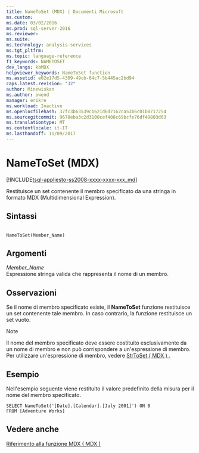 ```yaml
---
title: NameToSet (MDX) | Documenti Microsoft
ms.custom: 
ms.date: 03/02/2016
ms.prod: sql-server-2016
ms.reviewer: 
ms.suite: 
ms.technology: analysis-services
ms.tgt_pltfrm: 
ms.topic: language-reference
f1_keywords: NAMETOSET
dev_langs: kbMDX
helpviewer_keywords: NameToSet function
ms.assetid: e02e17d5-4309-49cb-84c7-5b445ac2bd94
caps.latest.revision: "32"
author: Minewiskan
ms.author: owend
manager: erikre
ms.workload: Inactive
ms.openlocfilehash: 37fc3b63539cb621d6d7162ca53b6c01b0717254
ms.sourcegitcommit: 9678eba3c2d3100cef408c69bcfe76df49803d63
ms.translationtype: MT
ms.contentlocale: it-IT
ms.lasthandoff: 11/09/2017
---
```

# <a name="nametoset-mdx"></a>NameToSet (MDX)
[!INCLUDE[tsql-appliesto-ss2008-xxxx-xxxx-xxx_md](../includes/tsql-appliesto-ss2008-xxxx-xxxx-xxx-md.md)]

  Restituisce un set contenente il membro specificato da una stringa in formato MDX (Multidimensional Expression).  
  
## <a name="syntax"></a>Sintassi  
  
```  
  
NameToSet(Member_Name)   
```  
  
## <a name="arguments"></a>Argomenti  
 *Member_Name*  
 Espressione stringa valida che rappresenta il nome di un membro.  
  
## <a name="remarks"></a>Osservazioni  
 Se il nome di membro specificato esiste, il **NameToSet** funzione restituisce un set contenente tale membro. In caso contrario, la funzione restituisce un set vuoto.  
  
> [!NOTE]  
>  Il nome del membro specificato deve essere costituito esclusivamente da un nome di membro e non può corrispondere a un'espressione di membro. Per utilizzare un'espressione di membro, vedere [StrToSet &#40; MDX &#41; ](../mdx/strtoset-mdx.md).  
  
## <a name="example"></a>Esempio  
 Nell'esempio seguente viene restituito il valore predefinito della misura per il nome del membro specificato.  
  
```  
SELECT NameToSet('[Date].[Calendar].[July 2001]') ON 0  
FROM [Adventure Works]  
```  
  
## <a name="see-also"></a>Vedere anche  
 [Riferimento alla funzione MDX &#40; MDX &#41;](../mdx/mdx-function-reference-mdx.md)  
  
  
